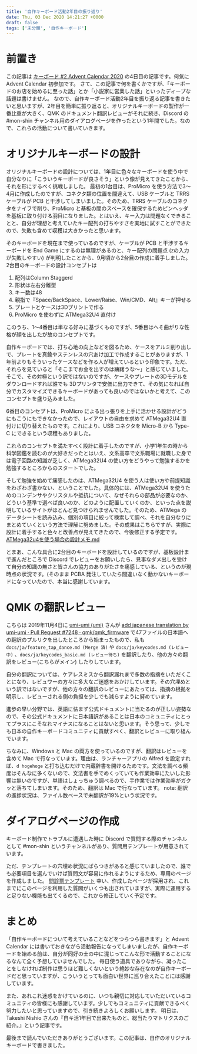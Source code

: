 ```yaml
---
title: '自作キーボード活動2年目の振り返り'
date: Thu, 03 Dec 2020 14:21:27 +0000
draft: false
tags: ['未分類', '自作キーボード']
---
```


前置き
===

この記事は [キーボード #2 Advent Calendar 2020](https://adventar.org/calendars/5307) の4日目の記事です。何気に Advent Calendar 初参加です。 さて、この記事で何を書くかですが、「キーボードのお店を始めるに至った話」とか「小説家に営業した話」といったディープな話題は書けません。 なので、自作キーボード活動2年目を振り返る記事を書きたいと思いますが、2年目を簡単に振り返ると、オリジナルキーボードの製作が一番比重が大きく、QMK のドキュメント翻訳レビューがそれに続き、Discord の #mon-shin チャンネル用のダイアログページを作ったという1年間でした。なので、これらの活動について書いていきます。

オリジナルキーボードの設計
=============

オリジナルキーボードの設計については、1年目に色々なキーボードを使う中で自分なりに「こういうキーボードが良さそう」という像が見えてきたことから、それを形にするべく挑戦しました。 最初の1台目は、ProMicro を使う方法で3〜4月に作成したのですが、コネクタ類の位置を間違えて、USB ケーブルと TRRS ケーブルが PCB と干渉してしまいました。そのため、TRRS ケーブルのコネクタをナイフで削り、ProMicro と基板の間のスペースを確保するためピンヘッダを基板に取り付ける羽目になりました。とはいえ、キー入力は問題なくできることと、自分が理想と考えていたキー配列の打ちやすさを実地に試すことができたので、失敗も含めて収穫は大きかったと思います。

そのキーボードを現在まで使っているのですが、ケーブルが PCB と干渉するキーボードを End Game にするのは無理があるのと、キー配列の問題点 (`Z`の入力が失敗しやすい) が判明したことから、9月頃から2台目の作成に着手しました。 2台目のキーボードの設計コンセプトは

1.  配列はColumn Staggerd
2.  形状は左右分離型
3.  キー数は48
4.  親指で『Space/BackSpace、Lower/Raise、Win/CMD、Alt』キーが押せる
5.  プレートとケースは3Dプリントで作る
6.  ProMicro を使わずに ATMega32U4 直付け

このうち、1〜4番目は単なる好みに基づくものですが、5番目はへそ曲がりな性格が顔を出したが故のコンセプトです。

自作キーボードでは、打ち心地の向上などを図るため、ケースをアルミ削り出しで、プレートを真鍮やステンレスの穴あけ加工で作成することがありますが、1年前よりもそういったケースなどを作る人が増えているという印象です。ただ、それらを見ていると「そこまでお金を出すのは躊躇うな〜」と感じていました。そこで、その対極という訳ではないのですが、ケースやプレートの3Dモデルをダウンロードすれば誰でも 3Dプリンタで安価に出力できて、その気になれば自分でカスタマイズできるキーボードがあっても良いのではないかと考えて、このコンセプトを盛り込みました。

6番目のコンセプトは、ProMicro による出っ張りを上手に活かせる設計がどうにもこうにもできなかったので、レイアウトの自由を求めて ATMega32U4 直付けに切り替えたものです。これにより、USB コネクタを Micro-B から TypeｰC にできるという収穫もありました。

これらのコンセプトを満たすべく設計に着手したのですが、小学1年生の時から科学図鑑を読むのが大好きだったとはいえ、文系高卒で文系職場に就職した身では電子回路の知識が乏しく、ATMega32U4 の使い方をどうやって勉強するかを勉強するところからのスタートでした。

そして勉強を始めて痛感したのは、ATMega32U4 を使う人は使い方や前提知識をわざわざ書かない、ということでした。具体的には、ATMega32U4 を使うためのコンデンサやクリスタルや抵抗について、なぜそれらの部品が必要なのか、どういう基準で選べば良いのか、どのように配置していくのか、といった点を説明しているサイトがほとんど見つけられませんでした。そのため、ATMega のデータシートを読み込み、個別の項目に絞って検索して調べ、それを自分なりにまとめていくという方法で理解に努めました。その成果はこちらですが、実際に設計に着手すると色々と改善点が見えてきたので、今後修正する予定です。 [ATMega32u4を使う場合の設計メモ.md](https://gist.github.com/s-show/286ffb1f5d9c886b514ff7a37e6d8d37)

とまあ、こんな具合に2台目のキーボードを設計しているのですが、基板設計まで進んだところで Discord でレビューをお願いしたら、見事なダメ出しを受けて自分の知識の無さと皆さんの協力のありがたさを痛感している、というのが現時点の状況です。(そのまま PCBA 発注していたら間違いなく動かないキーボードになっていたので、本当に感謝しています。

QMK の翻訳レビュー
===========

こちらは 2019年11月4日に [umi-umi (umi)](https://github.com/umi-umi) さんが [add japanese translation by umi-umi · Pull Request #7248 · qmk/qmk\_firmware](https://github.com/qmk/qmk_firmware/pull/7248) で47ファイルの日本語への翻訳のプルリクを出したところから始まったもので、私も `docs/ja/feature_tap_dance.md (Merge 済)` や `docs/ja/keycodes.md (レビュー中)` 、`docs/ja/keycodes_basic.md (レビュー待ち)` を翻訳したり、他の方々の翻訳をレビュー(こちらがメイン) したりしています。

自分の翻訳については、ケアレスミスから翻訳漏れまで多数の指摘をいただくことになり、レビュワーの方々に多大なご迷惑をおかけしています。その穴埋めという訳ではないですが、他の方々の翻訳のレビューにあたっては、指摘の根拠を明示し、レビューされる側の負担を少しでも減らすように努めています。

進歩の早い分野では、英語に怯まず公式ドキュメントに当たるのが正しい姿勢なので、その公式ドキュメントに日本語訳があることは日本のコミュニティにとってプラスにこそなれマイナスになることはないと思います。そう思って、少しでも日本の自作キーボードコミュニティに貢献すべく、翻訳とレビューに取り組んでいます。

ちなみに、Windows と Mac の両方を使っているのですが、翻訳はレビューを含めて Mac で行なっています。理由は、ランチャーアプリの Alfred を設定すれば、`d hogehoge` と打ち込むだけで内蔵辞書を開けるためです。文法を調べる頻度はそんなに多くないので、文法書を手でめくっていても作業効率にたいした影響は無いのですが、単語はしょっちゅう調べるので、手作業では作業効率がガクッと落ちてしまいます。そのため、翻訳は Mac で行なっています。 note: 翻訳の進捗状況は、ファイル数ベースで未翻訳が19%という状況です。

ダイアログページの作成
===========

キーボード制作でトラブルに遭遇した時に Discord で質問する際のチャンネルとして #mon-shin というチャンネルがあり、質問用テンプレートが用意されています。

ただ、テンプレートの穴埋め状況にばらつきがあると感じていましたので、誰でも必要項目を選んでいけば質問文が容易に作れるようにするため、専用のページを作成しました。 [問診票テンプレート](https://s-show.github.io/mon-shin-dialog-sample/docs/index.html) 幸い、作成したページが採用され、これまでにこのページを利用した質問がいくつも出されていますが、実際に運用すると足りない機能も出てくるので、これから修正していく予定です。

まとめ
===

「自作キーボードについて考えていることなどをつらつら書きます」と Advent Calendar には書いておきながら活動報告になってしまいましたが、自作キーボードを始める前は、自分が同好の士の中に混じってこんな形で活動することになるなんて全く予想していませんでした。 毎日使う道具でありながら、凝ったことをしなければ制作は思うほど難しくないという絶妙な存在なのが自作キーボードだと思っていますが、こういうとっても面白い世界に巡り合えたことには感謝しています。

また、あれこれ迷惑をかけているのに、いつも親切に対応していただいているコミュニティの皆様にも感謝しています。少しでもコミュニティに貢献できるべく努力したいと思っていますので、引き続きよろしくお願いします。 明日は、Takeshi Nishio さんの『自キ活1年目で出来たものと、総当たりマトリクスのご紹介。』という記事です。

最後まで読んでいただきありがとうございます。この記事は、自作のオリジナルキーボードで書きました。